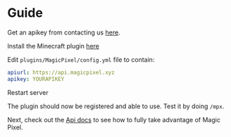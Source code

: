 # Guide

Get an apikey from contacting us [here](mailto:blockparty-sh@yandex.com).

Install the Minecraft plugin [here](https://github.com/Magic-Pixel/minecraft-plugin)

Edit `plugins/MagicPixel/config.yml` file to contain:

```yaml
apiurl: https://api.magicpixel.xyz
apikey: YOURAPIKEY
```

Restart server

The plugin should now be registered and able to use. Test it by doing `/mpx`.

Next, check out the [Api docs](/api) to see how to fully take advantage of Magic Pixel.
